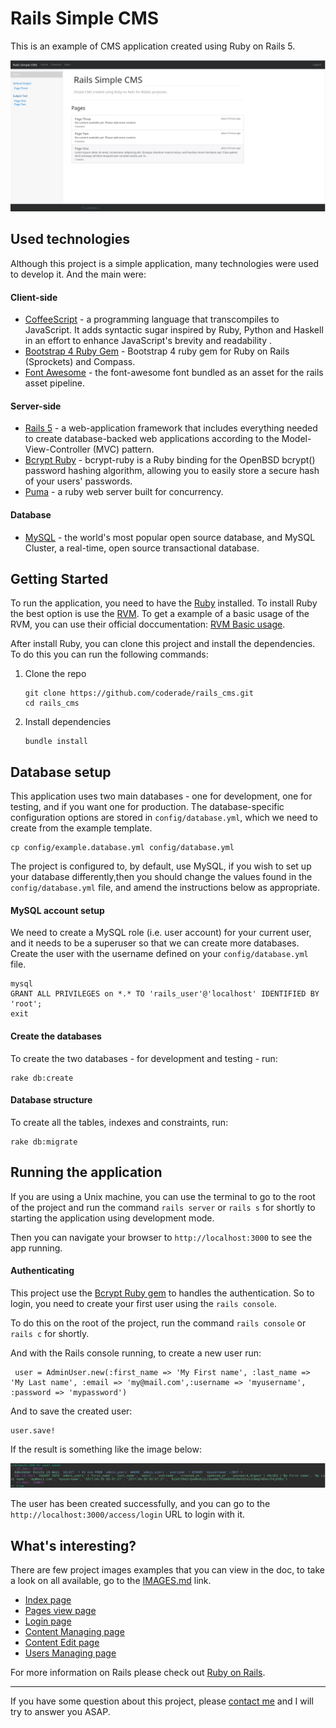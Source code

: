 Rails Simple CMS
================

This is an example of CMS application created using Ruby on Rails 5.

![](doc/index.png)

## Used technologies

Although this project is a simple application, many technologies were used to develop it.
And the main were:

#### Client-side

* [CoffeeScript](http://coffeescript.org/) - a programming language that transcompiles to JavaScript. It adds syntactic 
sugar inspired by Ruby, Python and Haskell in an effort to enhance JavaScript's brevity and readability .
* [Bootstrap 4 Ruby Gem](https://v4-alpha.getbootstrap.com/) - Bootstrap 4 ruby gem for Ruby on Rails (Sprockets) 
and Compass.
* [Font Awesome](https://github.com/bokmann/font-awesome-rails) - the font-awesome font bundled as an asset 
for the rails asset pipeline.

#### Server-side
* [Rails 5](http://rubyonrails.org/) - a web-application framework that includes everything needed to create 
database-backed web applications according to the Model-View-Controller (MVC) pattern.                                                 
* [Bcrypt Ruby](https://github.com/codahale/bcrypt-ruby) - bcrypt-ruby is a Ruby binding for the OpenBSD bcrypt() 
password hashing algorithm, allowing you to easily store a secure hash of your users' passwords.
* [Puma](https://github.com/puma/puma) - a ruby web server built for concurrency.   

#### Database
* [MySQL](http://jade-lang.com) - the world's most popular open source database, and MySQL Cluster, a real-time, 
open source transactional database.


## Getting Started

To run the application, you need to have the [Ruby](https://www.ruby-lang.org/en/) installed. To install Ruby the best 
option is use the [RVM](https://github.com/rvm/rvm).
To get a example of a basic usage of the RVM, you can use their official doccumentation:
[RVM Basic usage](https://github.com/rvm/rvm#basic-rvm-usage).

After install Ruby, you can clone this project and install the dependencies. To do this you can run the following 
commands: 

1. Clone the repo

   ```
   git clone https://github.com/coderade/rails_cms.git
   cd rails_cms
   ```

2. Install dependencies

   ```
   bundle install
   ```

## Database setup

This application uses two main databases - one for development, one for testing, and if you want one for production. 
The database-specific configuration options are stored in `config/database.yml`, 
which we need to create from the example template.

```
cp config/example.database.yml config/database.yml
```

The project is configured to, by default, use MySQL, if you wish to set up your database differently,then you should 
change the values found in the `config/database.yml` file, and amend the instructions below as appropriate.

#### MySQL account setup

We need to create a MySQL role (i.e. user account) for your current user, and it needs to be a superuser so that 
we can create more databases. Create the user with the username defined on your `config/database.yml` file.

```
mysql
GRANT ALL PRIVILEGES on *.* TO 'rails_user'@'localhost' IDENTIFIED BY 'root';
exit
```

#### Create the databases

To create the two databases - for development and testing - run:

```
rake db:create
```

#### Database structure

To create all the tables, indexes and constraints, run:

```
rake db:migrate
```

## Running the application

If you are using a Unix machine, you can use the terminal to go to the root of the project and run the 
command `rails server` or `rails s` for shortly to starting the application using development mode.

Then you can navigate your browser to `http://localhost:3000` to see the app running.

#### Authenticating

This project use the [Bcrypt Ruby gem](https://github.com/codahale/bcrypt-ruby) to handles the authentication.
So to login, you need to create your first user using the `rails console`. 

To do this on the root of the project, run the command `rails console` or `rails c` for shortly.

And with the Rails console running, to create a new user run: 

   ```
    user = AdminUser.new(:first_name => 'My First name', :last_name => 'My Last name', :email => 'my@mail.com',:username => 'myusername', :password => 'mypassword')
   ```
And to save the created user:
   
   ```  
   user.save!
   ```

If the result is something like the image below:

![](doc/user_save.png)

The user has been created successfully, and you can go to the `http://localhost:3000/access/login` URL to login with it. 


## What's interesting?

There are few project images examples that you can view in the doc, to take a look on all available, go to the 
[IMAGES.md](doc/IMAGES.md) link.

* [Index page](doc/IMAGES.md#index-page)
* [Pages view page](doc/IMAGES.md#view-content-page)
* [Login page](doc/IMAGES.md#login-page)
* [Content Managing page](doc/IMAGES.md#contents-managing-page)
* [Content Edit page](doc/IMAGES.md#content-edit-page)
* [Users Managing page](doc/IMAGES.md#users-managing-page)


For more information on Rails please check out [Ruby on Rails](http://rubyonrails.org/).

---

If you have some question about this project, please [contact me](http://coderade.io/contact) and I will try to answer 
you ASAP.